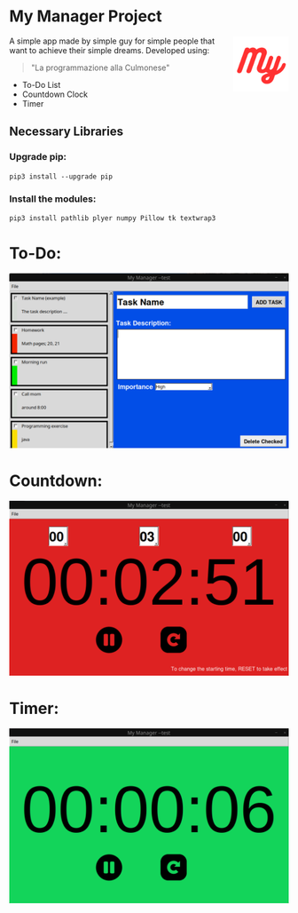 # My Manager Project 

<img align="right" width = 100 height = 100 src="https://github.com/YounesRabeh/basic-projects-Py/blob/main/my_manager/about/MyManagerLogo.png">
A simple app made by simple guy for simple people that want to achieve their simple dreams. Developed using:



>"La programmazione alla Culmonese" 

* To-Do List
* Countdown Clock
* Timer

## Necessary Libraries
### Upgrade pip:
```
pip3 install --upgrade pip
```
### Install the modules:
```
pip3 install pathlib plyer numpy Pillow tk textwrap3
```


# To-Do:
![](https://github.com/YounesRabeh/basic-projects-Py/blob/main/my_manager/about/ToDoWindow.png)

# Countdown:
![](https://github.com/YounesRabeh/basic-projects-Py/blob/main/my_manager/about/CountdownWindow.png)

# Timer:
![](https://github.com/YounesRabeh/basic-projects-Py/blob/main/my_manager/about/TimerWindow.png)
